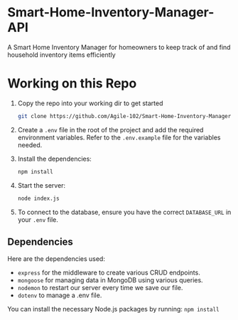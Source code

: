 <!-- 
Project guide by freeCodeCamp, Nishant Kumar: https://www.freecodecamp.org/news/build-a-restful-api-using-node-express-and-mongodb/
Postman application to check endpoints: https://www.postman.com/downloads/
-->

# Smart-Home-Inventory-Manager-API
A Smart Home Inventory Manager for homeowners to keep track of and find household inventory items efficiently

# Working on this Repo
1. Copy the repo into your working dir to get started
    ```sh
    git clone https://github.com/Agile-102/Smart-Home-Inventory-Manager-API.git
    ```

2. Create a `.env` file in the root of the project and add the required environment variables. Refer to the `.env.example` file for the variables needed.
<!-- Please inform Zheng Jie your MongoDB Username, email-->
   
3. Install the dependencies:
    ```sh
    npm install
    ```

4. Start the server:
    ```sh
    node index.js
    ```

5. To connect to the database, ensure you have the correct `DATABASE_URL` in your `.env` file.

## Dependencies

Here are the dependencies used:
- `express` for the middleware to create various CRUD endpoints.
- `mongoose` for managing data in MongoDB using various queries.
- `nodemon` to restart our server every time we save our file.
- `dotenv` to manage a .env file.
  
You can install the necessary Node.js packages by running:
    ```
    npm install
    ```

<!-- 
data inserted with http://localhost:3000/api/post should flow into test.datas database.
-->